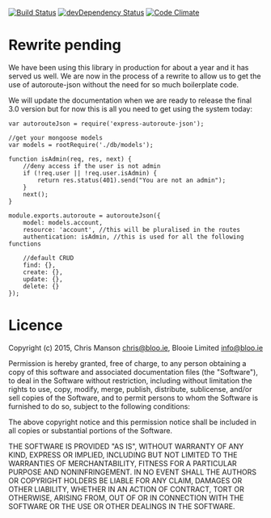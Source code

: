 [![Build Status](https://travis-ci.org/Blooie/express-autoroute-json.png?branch=master)](https://travis-ci.org/Blooie/express-autoroute-json)
[![devDependency Status](https://david-dm.org/Blooie/express-autoroute-json/dev-status.svg?theme=shields.io)](https://david-dm.org/Blooie/express-autoroute-json#info=devDependencies)
[![Code Climate](https://codeclimate.com/github/Blooie/express-autoroute-json.png)](https://codeclimate.com/github/Blooie/express-autoroute-json)

# Rewrite pending
We have been using this library in production for about a year and it has served us well. We are now in the process of a rewrite to allow us to get the use of autoroute-json without the need for so much boilerplate code.

We will update the documentation when we are ready to release the final 3.0 version but for now this is all you need to get using the system today:

```
var autorouteJson = require('express-autoroute-json');

//get your mongoose models
var models = rootRequire('./db/models');

function isAdmin(req, res, next) {
    //deny access if the user is not admin
    if (!req.user || !req.user.isAdmin) {
        return res.status(401).send("You are not an admin");
    }
    next();
}

module.exports.autoroute = autorouteJson({
    model: models.account,
    resource: 'account', //this will be pluralised in the routes
    authentication: isAdmin, //this is used for all the following functions

    //default CRUD
    find: {},
    create: {},
    update: {},
    delete: {}
});
```

# Licence
Copyright (c) 2015, Chris Manson <chris@bloo.ie>, Blooie Limited <info@bloo.ie>

Permission is hereby granted, free of charge, to any person obtaining a copy of this software and associated documentation files (the "Software"), to deal in the Software without restriction, including without limitation the rights to use, copy, modify, merge, publish, distribute, sublicense, and/or sell copies of the Software, and to permit persons to whom the Software is furnished to do so, subject to the following conditions:

The above copyright notice and this permission notice shall be included in all copies or substantial portions of the Software.

THE SOFTWARE IS PROVIDED "AS IS", WITHOUT WARRANTY OF ANY KIND, EXPRESS OR IMPLIED, INCLUDING BUT NOT LIMITED TO THE WARRANTIES OF MERCHANTABILITY, FITNESS FOR A PARTICULAR PURPOSE AND NONINFRINGEMENT. IN NO EVENT SHALL THE AUTHORS OR COPYRIGHT HOLDERS BE LIABLE FOR ANY CLAIM, DAMAGES OR OTHER LIABILITY, WHETHER IN AN ACTION OF CONTRACT, TORT OR OTHERWISE, ARISING FROM, OUT OF OR IN CONNECTION WITH THE SOFTWARE OR THE USE OR OTHER DEALINGS IN THE SOFTWARE.
